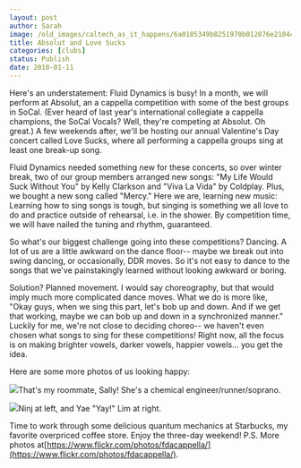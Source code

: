 ```yaml
---
layout: post
author: Sarah
image: /old_images/caltech_as_it_happens/6a0105349b8251970b012876e2104c970c.jpg
title: Absolut and Love Sucks
categories: [clubs]
status: Publish
date: 2010-01-11
---
```


Here's an understatement: Fluid Dynamics is busy! In a month, we will perform at Absolut, an a cappella competition with some of the best groups in SoCal. (Ever heard of last year's international collegiate a cappella champions, the SoCal Vocals? Well, they're competing at Absolut. Oh great.) A few weekends after, we'll be hosting our annual Valentine's Day concert called Love Sucks, where all performing a cappella groups sing at least one break-up song.

Fluid Dynamics needed something new for these concerts, so over winter break, two of our group members arranged new songs: "My Life Would Suck Without You" by Kelly Clarkson and "Viva La Vida" by Coldplay. Plus, we bought a new song called "Mercy."
Here we are, learning new music:
Learning how to sing songs is tough, but singing is something we all love to do and practice outside of rehearsal, i.e. in the shower. By competition time, we will have nailed the tuning and rhythm, guaranteed.

So what's our biggest challenge going into these competitions? Dancing. A lot of us are a little awkward on the dance floor-- maybe we break out into swing dancing, or occasionally, DDR moves. So it's not easy to dance to the songs that we've painstakingly learned without looking awkward or boring.

Solution? Planned movement. I would say choreography, but that would imply much more complicated dance moves. What we do is more like, "Okay guys, when we sing this part, let's bob up and down. And if we get that working, maybe we can bob up and down in a synchronized manner."
Luckily for me, we're not close to deciding choreo-- we haven't even chosen what songs to sing for these competitions! Right now, all the focus is on making brighter vowels, darker vowels, happier vowels... you get the idea.

Here are some more photos of us looking happy:

![](/old_images/caltech_as_it_happens/6a0105349b8251970b012876e211d7970c.jpg)That's my roommate, Sally! She's a chemical engineer/runner/soprano.


![](/old_images/caltech_as_it_happens/6a0105349b8251970b012876e21209970c.jpg)Ninj at left, and Yae "Yay!" Lim at right.

Time to work through some delicious quantum mechanics at Starbucks, my favorite overpriced coffee store. Enjoy the three-day weekend!
P.S. More photos at[https://www.flickr.com/photos/fdacappella/](https://www.flickr.com/photos/fdacappella/).